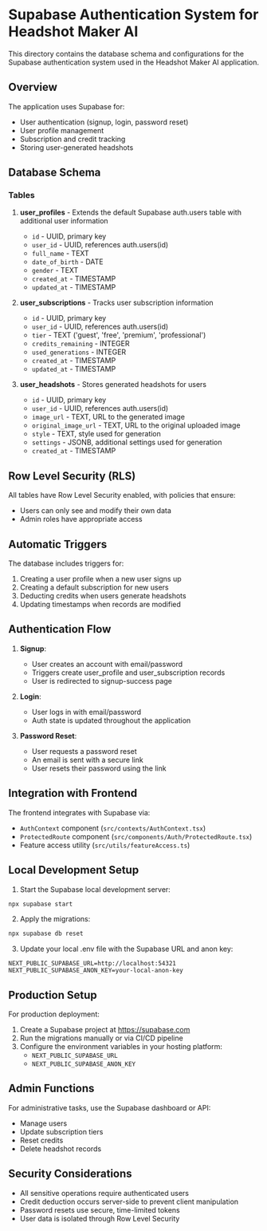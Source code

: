 # Supabase Authentication System for Headshot Maker AI

This directory contains the database schema and configurations for the Supabase authentication system used in the Headshot Maker AI application.

## Overview

The application uses Supabase for:
- User authentication (signup, login, password reset)
- User profile management
- Subscription and credit tracking
- Storing user-generated headshots

## Database Schema

### Tables

1. **user_profiles** - Extends the default Supabase auth.users table with additional user information
   - `id` - UUID, primary key
   - `user_id` - UUID, references auth.users(id)
   - `full_name` - TEXT
   - `date_of_birth` - DATE
   - `gender` - TEXT
   - `created_at` - TIMESTAMP
   - `updated_at` - TIMESTAMP

2. **user_subscriptions** - Tracks user subscription information
   - `id` - UUID, primary key
   - `user_id` - UUID, references auth.users(id)
   - `tier` - TEXT ('guest', 'free', 'premium', 'professional')
   - `credits_remaining` - INTEGER
   - `used_generations` - INTEGER
   - `created_at` - TIMESTAMP
   - `updated_at` - TIMESTAMP

3. **user_headshots** - Stores generated headshots for users
   - `id` - UUID, primary key
   - `user_id` - UUID, references auth.users(id)
   - `image_url` - TEXT, URL to the generated image
   - `original_image_url` - TEXT, URL to the original uploaded image
   - `style` - TEXT, style used for generation
   - `settings` - JSONB, additional settings used for generation
   - `created_at` - TIMESTAMP

## Row Level Security (RLS)

All tables have Row Level Security enabled, with policies that ensure:
- Users can only see and modify their own data
- Admin roles have appropriate access

## Automatic Triggers

The database includes triggers for:
1. Creating a user profile when a new user signs up
2. Creating a default subscription for new users
3. Deducting credits when users generate headshots
4. Updating timestamps when records are modified

## Authentication Flow

1. **Signup**:
   - User creates an account with email/password
   - Triggers create user_profile and user_subscription records
   - User is redirected to signup-success page

2. **Login**:
   - User logs in with email/password
   - Auth state is updated throughout the application

3. **Password Reset**:
   - User requests a password reset
   - An email is sent with a secure link
   - User resets their password using the link

## Integration with Frontend

The frontend integrates with Supabase via:
- `AuthContext` component (`src/contexts/AuthContext.tsx`)
- `ProtectedRoute` component (`src/components/Auth/ProtectedRoute.tsx`)
- Feature access utility (`src/utils/featureAccess.ts`)

## Local Development Setup

1. Start the Supabase local development server:
```bash
npx supabase start
```

2. Apply the migrations:
```bash
npx supabase db reset
```

3. Update your local .env file with the Supabase URL and anon key:
```
NEXT_PUBLIC_SUPABASE_URL=http://localhost:54321
NEXT_PUBLIC_SUPABASE_ANON_KEY=your-local-anon-key
```

## Production Setup

For production deployment:

1. Create a Supabase project at https://supabase.com
2. Run the migrations manually or via CI/CD pipeline
3. Configure the environment variables in your hosting platform:
   - `NEXT_PUBLIC_SUPABASE_URL`
   - `NEXT_PUBLIC_SUPABASE_ANON_KEY`

## Admin Functions

For administrative tasks, use the Supabase dashboard or API:
- Manage users
- Update subscription tiers
- Reset credits
- Delete headshot records

## Security Considerations

- All sensitive operations require authenticated users
- Credit deduction occurs server-side to prevent client manipulation
- Password resets use secure, time-limited tokens
- User data is isolated through Row Level Security
